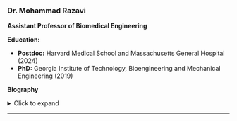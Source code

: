 ### Dr. Mohammad Razavi  
**Assistant Professor of Biomedical Engineering**

**Education:**
- **Postdoc:** Harvard Medical School and Massachusetts General Hospital (2024)  
- **PhD:** Georgia Institute of Technology, Bioengineering and Mechanical Engineering (2019)  


**Biography**  
<details> <summary>Click to expand</summary> Dr. Mohammad Razavi, Ph.D., is an Assistant Professor in the Department of Mechanical and Materials Engineering at the University of Nebraska–Lincoln (UNL). He earned his Ph.D. in Bioengineering and Mechanical Engineering from the Georgia Institute of Technology and completed a postdoctoral fellowship at Harvard Medical School and Massachusetts General Hospital before joining UNL. His research bridges engineering and biological sciences to address critical challenges in health and medicine. Dr. Razavi’s contributions have earned several awards including the American Heart Association Predoctoral Fellowship, the NIH National Research Service Award (F32) Postdoctoral Fellowship, the NIH Pathway to Independence Award (declined), and the LE&RN Young Investigator Travel Award. </details>



---

